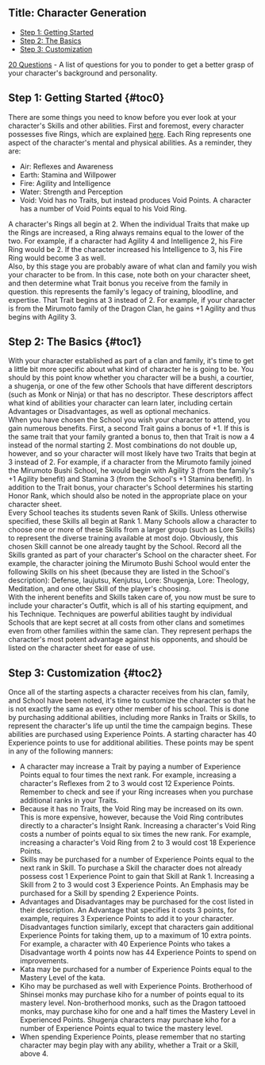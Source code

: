 Title: Character Generation
---

<ul>
  <li>
    <a href="/l5r/chargen#toc0">Step 1: Getting Started</a>
  </li>
  <li>
    <a href="/l5r/chargen#toc1">Step 2: The Basics</a>
  </li>
  <li>
    <a href="/l5r/chargen#toc2">Step 3: Customization</a>
  </li>
</ul>

<a href="/l5r/20-questions">20 Questions</a> - A list of questions for you to ponder to get a better grasp of your character's background and personality.

## <span>Step 1: Getting Started</span> {#toc0}

There are some things you need to know before you ever look at your character's Skills and other abilities. First and foremost, every character possesses five Rings, which are explained <a href="/l5r/traits">here</a>. Each Ring represents one aspect of the character's mental and physical abilities. As a reminder, they are:

- Air: Reflexes and Awareness
- Earth: Stamina and Willpower
- Fire: Agility and Intelligence
- Water: Strength and Perception
- Void: Void has no Traits, but instead produces Void Points. A character has a number of Void Points equal to his Void Ring.

A character's Rings all begin at 2. When the individual Traits that make up the Rings are increased, a Ring always remains equal to the lower of the two. For example, if a character had Agility 4 and Intelligence 2, his Fire Ring would be 2. If the character increased his Intelligence to 3, his Fire Ring would become 3 as well.<br>
Also, by this stage you are probably aware of what clan and family you wish your character to be from. In this case, note both on your character sheet, and then determine what Trait bonus you receive from the family in question. this represents the family's legacy of training, bloodline, and expertise. That Trait begins at 3 instead of 2. For example, if your character is from the Mirumoto family of the Dragon Clan, he gains +1 Agility and thus begins with Agility 3.

## <span>Step 2: The Basics</span> {#toc1}

With your character established as part of a clan and family, it's time to get a little bit more specific about what kind of character he is going to be. You should by this point know whether you character will be a bushi, a courtier, a shugenja, or one of the few other Schools that have different descriptors (such as Monk or Ninja) or that has no descriptor. These descriptors affect what kind of abilities your character can learn later, including certain Advantages or Disadvantages, as well as optional mechanics.<br>
When you have chosen the School you wish your character to attend, you gain numerous benefits. First, a second Trait gains a bonus of +1. If this is the same trait that your family granted a bonus to, then that Trait is now a 4 instead of the normal starting 2. Most combinations do not double up, however, and so your character will most likely have two Traits that begin at 3 instead of 2. For example, if a character from the Mirumoto family joined the Mirumoto Bushi School, he would begin with Agility 3 (from the family's +1 Agility benefit) and Stamina 3 (from the School's +1 Stamina benefit). In addition to the Trait bonus, your character's School determines his starting Honor Rank, which should also be noted in the appropriate place on your character sheet.<br>
Every School teaches its students seven Rank of Skills. Unless otherwise specified, these Skills all begin at Rank 1. Many Schools allow a character to choose one or more of these Skills from a larger group (such as Lore Skills) to represent the diverse training available at most dojo. Obviously, this chosen Skill cannot be one already taught by the School. Record all the Skills granted as part of your character's School on the character sheet. For example, the character joining the Mirumoto Bushi School would enter the following Skills on his sheet (because they are listed in the School's description): Defense, Iaujutsu, Kenjutsu, Lore: Shugenja, Lore: Theology, Meditation, and one other Skill of the player's choosing.<br>
With the inherent benefits and Skills taken care of, you now must be sure to include your character's Outfit, which is all of his starting equipment, and his Technique. Techniques are powerful abilities taught by individual Schools that are kept secret at all costs from other clans and sometimes even from other families within the same clan. They represent perhaps the character's most potent advantage against his opponents, and should be listed on the character sheet for ease of use.

## <span>Step 3: Customization</span> {#toc2}

Once all of the starting aspects a character receives from his clan, family, and School have been noted, it's time to customize the character so that he is not exactly the same as every other member of his school. This is done by purchasing additional abilities, including more Ranks in Traits or Skills, to represent the character's life up until the time the campaign begins. These abilities are purchased using Experience Points. A starting character has 40 Experience points to use for additional abilities. These points may be spent in any of the following manners:

- A character may increase a Trait by paying a number of Experience Points equal to four times the next rank. For example, increasing a character's Reflexes from 2 to 3 would cost 12 Experience Points. Remember to check and see if your Ring increases when you purchase additional ranks in your Traits.
- Because it has no Traits, the Void Ring may be increased on its own. This is more expensive, however, because the Void Ring contributes directly to a character's Insight Rank. Increasing a character's Void Ring costs a number of points equal to six times the new rank. For example, increasing a character's Void Ring from 2 to 3 would cost 18 Experience Points.
- Skills may be purchased for a number of Experience Points equal to the next rank in Skill. To purchase a Skill the character does not already possess cost 1 Experience Point to gain that Skill at Rank 1. Increasing a Skill from 2 to 3 would cost 3 Experience Points. An Emphasis may be purchased for a Skill by spending 2 Experience Points.
- Advantages and Disadvantages may be purchased for the cost listed in their description. An Advantage that specifies it costs 3 points, for example, requires 3 Experience Points to add it to your character. Disadvantages function similarly, except that characters gain additional Experience Points for taking them, up to a maximum of 10 extra points. For example, a character with 40 Experience Points who takes a Disadvantage worth 4 points now has 44 Experience Points to spend on improvements.
- Kata may be purchased for a number of Experience Points equal to the Mastery Level of the kata.
- Kiho may be purchased as well with Experience Points. Brotherhood of Shinsei monks may purchase kiho for a number of points equal to its mastery level. Non-brotherhood monks, such as the Dragon tattooed monks, may purchase kiho for one and a half times the Mastery Level in Experienced Points. Shugenja characters may purchase kiho for a number of Experience Points equal to twice the mastery level.
- When spending Experience Points, please remember that no starting character may begin play with any ability, whether a Trait or a Skill, above 4.

